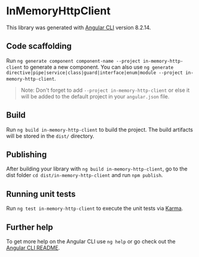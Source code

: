 # InMemoryHttpClient

This library was generated with [Angular CLI](https://github.com/angular/angular-cli) version 8.2.14.

## Code scaffolding

Run `ng generate component component-name --project in-memory-http-client` to generate a new component. You can also use `ng generate directive|pipe|service|class|guard|interface|enum|module --project in-memory-http-client`.
> Note: Don't forget to add `--project in-memory-http-client` or else it will be added to the default project in your `angular.json` file. 

## Build

Run `ng build in-memory-http-client` to build the project. The build artifacts will be stored in the `dist/` directory.

## Publishing

After building your library with `ng build in-memory-http-client`, go to the dist folder `cd dist/in-memory-http-client` and run `npm publish`.

## Running unit tests

Run `ng test in-memory-http-client` to execute the unit tests via [Karma](https://karma-runner.github.io).

## Further help

To get more help on the Angular CLI use `ng help` or go check out the [Angular CLI README](https://github.com/angular/angular-cli/blob/master/README.md).
